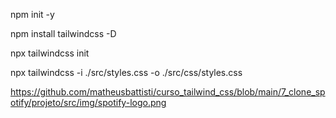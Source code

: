 npm init -y

npm install tailwindcss -D

npx tailwindcss init      

npx tailwindcss -i ./src/styles.css -o ./src/css/styles.css

https://github.com/matheusbattisti/curso_tailwind_css/blob/main/7_clone_spotify/projeto/src/img/spotify-logo.png